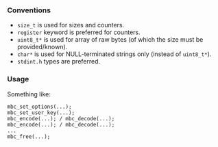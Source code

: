 ### Conventions

 - `size_t` is used for sizes and counters.
 - `register` keyword is preferred for counters.
 - `uint8_t*` is used for array of raw bytes (of which the size must be provided/known).
 - `char*` is used for NULL-terminated strings only (instead of `uint8_t*`).
 - `stdint.h` types are preferred.

### Usage

Something like:

    mbc_set_options(...);
    mbc_set_user_key(...);
    mbc_encode(...); / mbc_decode(...);
    mbc_encode(...); / mbc_decode(...);
    ...
    mbc_free(...);
